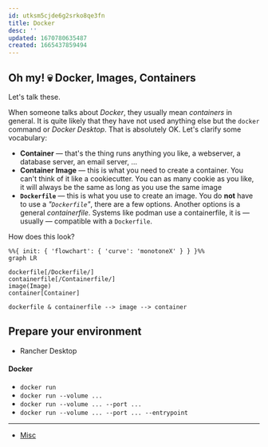```yaml
---
id: utksm5cjde6g2srko8qe3fn
title: Docker
desc: ''
updated: 1670780635487
created: 1665437859494
---
```


## Oh my! 💀 Docker, Images, Containers

Let's talk these.

When someone talks about _Docker_, they usually mean _containers_ in general.
It is quite likely that they have not used anything else but the `docker` command or _Docker Desktop_.
That is absolutely OK.
Let's clarify some vocabulary:

* **Container** — that's the thing runs anything you like, a webserver, a database server, an email server, …
* **Container Image** — this is what you need to create a container.
  You can't think of it like a cookiecutter.
  You can as many cookie as you like, it will always be the same as long as you use the same image
* **`Dockerfile`** — this is what you use to create an image.
  You do **not** have to use a _"`Dockerfile`"_, there are a few options.
  Another options is a general _containerfile_.
  Systems like podman use a containerfile, it is — usually — compatible with a `Dockerfile`.

How does this look?

```mermaid
%%{ init: { 'flowchart': { 'curve': 'monotoneX' } } }%%
graph LR

dockerfile[/Dockerfile/]
containerfile[/Containerfile/]
image(Image)
container[Container]

dockerfile & containerfile --> image --> container
```

## Prepare your environment

* Rancher Desktop

#### Docker

* `docker run`
* `docker run --volume ...`
* `docker run --volume ... --port ...`
* `docker run --volume ... --port ... --entrypoint`

---

* [Misc](docker.misc.md)
